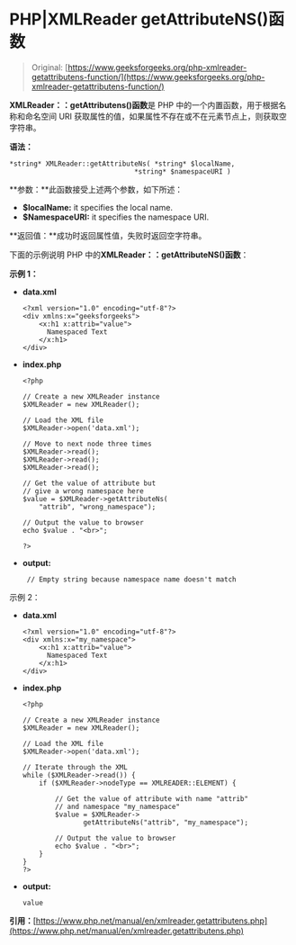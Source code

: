# PHP|XMLReader getAttributeNS()函数

> Original: [https://www.geeksforgeeks.org/php-xmlreader-getattributens-function/](https://www.geeksforgeeks.org/php-xmlreader-getattributens-function/)

**XMLReader：：getAttributens()函数**是 PHP 中的一个内置函数，用于根据名称和命名空间 URI 获取属性的值，如果属性不存在或不在元素节点上，则获取空字符串。

**语法：**

```
*string* XMLReader::getAttributeNs( *string* $localName, 
                               *string* $namespaceURI )
```

**参数：**此函数接受上述两个参数，如下所述：

*   **$localName:** it specifies the local name.
*   **$NamespaceURI:** it specifies the namespace URI.

**返回值：**成功时返回属性值，失败时返回空字符串。

下面的示例说明 PHP 中的**XMLReader：：getAttributeNS()函数**：

**示例 1：**

*   **data.xml**

    ```
    <?xml version="1.0" encoding="utf-8"?>
    <div xmlns:x="geeksforgeeks">
        <x:h1 x:attrib="value">
          Namespaced Text 
        </x:h1>
    </div>
    ```

*   **index.php**

    ```
    <?php

    // Create a new XMLReader instance
    $XMLReader = new XMLReader();

    // Load the XML file
    $XMLReader->open('data.xml');

    // Move to next node three times
    $XMLReader->read();
    $XMLReader->read();
    $XMLReader->read();

    // Get the value of attribute but
    // give a wrong namespace here
    $value = $XMLReader->getAttributeNs(
        "attrib", "wrong_namespace");

    // Output the value to browser
    echo $value . "<br>";

    ?>
    ```

*   **output:**

    ```
     // Empty string because namespace name doesn't match
    ```

示例 2：

*   **data.xml**

    ```
    <?xml version="1.0" encoding="utf-8"?>
    <div xmlns:x="my_namespace">
        <x:h1 x:attrib="value"> 
          Namespaced Text 
        </x:h1>
    </div>
    ```

*   **index.php**

    ```
    <?php

    // Create a new XMLReader instance
    $XMLReader = new XMLReader();

    // Load the XML file
    $XMLReader->open('data.xml');

    // Iterate through the XML
    while ($XMLReader->read()) {
        if ($XMLReader->nodeType == XMLREADER::ELEMENT) {

            // Get the value of attribute with name "attrib"
            // and namespace "my_namespace"
            $value = $XMLReader->
                   getAttributeNs("attrib", "my_namespace");

            // Output the value to browser
            echo $value . "<br>";
        }
    }
    ?>
    ```

*   **output:**

    ```
    value
    ```

**引用：**[https://www.php.net/manual/en/xmlreader.getattributens.php](https://www.php.net/manual/en/xmlreader.getattributens.php)